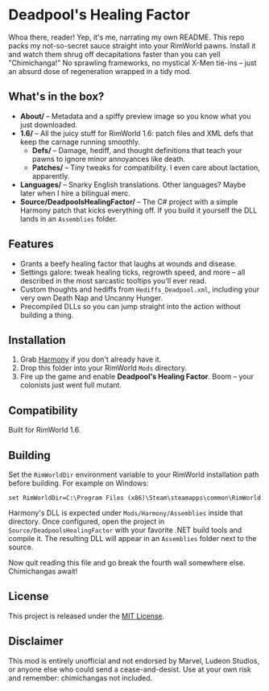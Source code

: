 # Deadpool's Healing Factor

Whoa there, reader! Yep, it's me, narrating my own README. This repo packs my not-so-secret sauce straight into your RimWorld pawns. Install it and watch them shrug off decapitations faster than you can yell "Chimichanga!" No sprawling frameworks, no mystical X-Men tie-ins – just an absurd dose of regeneration wrapped in a tidy mod.

## What's in the box?

- **About/** – Metadata and a spiffy preview image so you know what you just downloaded.
- **1.6/** – All the juicy stuff for RimWorld 1.6: patch files and XML defs that keep the carnage running smoothly.
  - **Defs/** – Damage, hediff, and thought definitions that teach your pawns to ignore minor annoyances like death.
  - **Patches/** – Tiny tweaks for compatibility. I even care about lactation, apparently.
- **Languages/** – Snarky English translations. Other languages? Maybe later when I hire a bilingual merc.
- **Source/DeadpoolsHealingFactor/** – The C# project with a simple Harmony patch that kicks everything off. If you build it yourself the DLL lands in an `Assemblies` folder.

## Features

- Grants a beefy healing factor that laughs at wounds and disease.
- Settings galore: tweak healing ticks, regrowth speed, and more – all described in the most sarcastic tooltips you'll ever read.
- Custom thoughts and hediffs from `Hediffs_Deadpool.xml`, including your very own Death Nap and Uncanny Hunger.
- Precompiled DLLs so you can jump straight into the action without building a thing.

## Installation

1. Grab [Harmony](https://github.com/pardeike/HarmonyRimWorld) if you don't already have it.
2. Drop this folder into your RimWorld `Mods` directory.
3. Fire up the game and enable **Deadpool's Healing Factor**. Boom – your colonists just went full mutant.

## Compatibility

Built for RimWorld 1.6.

## Building

Set the `RimWorldDir` environment variable to your RimWorld installation path before building. For example on Windows:

```
set RimWorldDir=C:\Program Files (x86)\Steam\steamapps\common\RimWorld
```

Harmony's DLL is expected under `Mods/Harmony/Assemblies` inside that directory. Once configured, open the project in `Source/DeadpoolsHealingFactor` with your favorite .NET build tools and compile it. The resulting DLL will appear in an `Assemblies` folder next to the source.

Now quit reading this file and go break the fourth wall somewhere else. Chimichangas await!

## License

This project is released under the [MIT License](LICENSE).

## Disclaimer

This mod is entirely unofficial and not endorsed by Marvel, Ludeon Studios, or anyone else who could send a cease-and-desist. Use at your own risk and remember: chimichangas not included.
